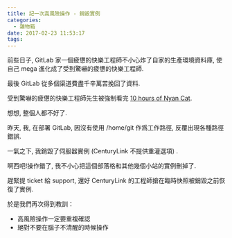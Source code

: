 ```yaml
---
title: 記一次高風險操作 - 銷毀實例
categories:
  - 雜物箱
date: 2017-02-23 11:53:17
tags:
---
```


前些日子, GitLab 家一個疲憊的快樂工程師不小心炸了自家的生產環境資料庫, 使自己 mega 進化成了受到驚嚇的疲憊的快樂工程師.

最後 GitLab 從多個渠道費盡千辛萬苦挽回了資料.

受到驚嚇的疲憊的快樂工程師先生被強制看完 [10 hours of Nyan Cat](https://www.youtube.com/watch?v=wZZ7oFKsKzY).

想想, 整個人都不好了.

<!--more-->

昨天, 我, 在部署 GitLab, 因沒有使用 /home/git 作爲工作路徑, 反覆出現各種路徑錯誤.

一氣之下, 我銷毀了伺服器實例 (CenturyLink 不提供重灌選項) .

啊西吧!操作錯了, 我不小心把這個部落格和其他幾個小站的實例刪掉了.

趕緊提 ticket 給 support, 還好 CenturyLink 的工程師搶在臨時快照被銷毀之前恢復了實例.

於是我們再次得到教訓：

*   高風險操作一定要重複確認
*   絕對不要在腦子不清醒的時候操作
